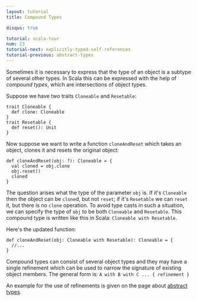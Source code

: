 ```yaml
---
layout: tutorial
title: Compound Types

disqus: true

tutorial: scala-tour
num: 23
tutorial-next: explicitly-typed-self-references
tutorial-previous: abstract-types
---
```


Sometimes it is necessary to express that the type of an object is a subtype of several other types. In Scala this can be expressed with the help of *compound types*, which are intersections of object types.

Suppose we have two traits `Cloneable` and `Resetable`:

    trait Cloneable {
      def clone: Cloneable
    }
    trait Resetable {
      def reset(): Unit
    }

Now suppose we want to write a function `cloneAndReset` which takes an object, clones it and resets the original object:

    def cloneAndReset(obj: ?): Cloneable = {
      val cloned = obj.clone
      obj.reset()
      cloned
    }

The question arises what the type of the parameter `obj` is. If it's `Cloneable` then the object can be `clone`d, but not `reset`; if it's `Resetable` we can `reset` it, but there is no `clone` operation. To avoid type casts in such a situation, we can specify the type of `obj` to be both `Cloneable` and `Resetable`. This compound type is written like this in Scala: `Cloneable with Resetable`.

Here's the updated function:

    def cloneAndReset(obj: Cloneable with Resetable): Cloneable = {
      //...
    }

Compound types can consist of several object types and they may have a single refinement which can be used to narrow the signature of existing object members.
The general form is: `A with B with C ... { refinement }`

An example for the use of refinements is given on the page about [abstract types](abstract-types).

